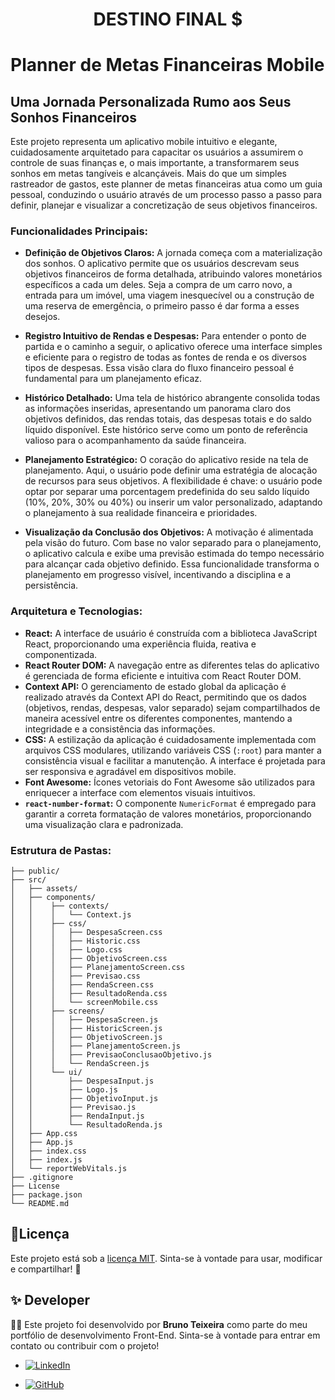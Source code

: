 <h1 align="center"><strong>DESTINO FINAL $</strong></h1>

# Planner de Metas Financeiras Mobile

## Uma Jornada Personalizada Rumo aos Seus Sonhos Financeiros

Este projeto representa um aplicativo mobile intuitivo e elegante, cuidadosamente arquitetado para capacitar os usuários a assumirem o controle de suas finanças e, o mais importante, a transformarem seus sonhos em metas tangíveis e alcançáveis. Mais do que um simples rastreador de gastos, este planner de metas financeiras atua como um guia pessoal, conduzindo o usuário através de um processo passo a passo para definir, planejar e visualizar a concretização de seus objetivos financeiros.

### Funcionalidades Principais:

* **Definição de Objetivos Claros:** A jornada começa com a materialização dos sonhos. O aplicativo permite que os usuários descrevam seus objetivos financeiros de forma detalhada, atribuindo valores monetários específicos a cada um deles. Seja a compra de um carro novo, a entrada para um imóvel, uma viagem inesquecível ou a construção de uma reserva de emergência, o primeiro passo é dar forma a esses desejos.

* **Registro Intuitivo de Rendas e Despesas:** Para entender o ponto de partida e o caminho a seguir, o aplicativo oferece uma interface simples e eficiente para o registro de todas as fontes de renda e os diversos tipos de despesas. Essa visão clara do fluxo financeiro pessoal é fundamental para um planejamento eficaz.

* **Histórico Detalhado:** Uma tela de histórico abrangente consolida todas as informações inseridas, apresentando um panorama claro dos objetivos definidos, das rendas totais, das despesas totais e do saldo líquido disponível. Este histórico serve como um ponto de referência valioso para o acompanhamento da saúde financeira.

* **Planejamento Estratégico:** O coração do aplicativo reside na tela de planejamento. Aqui, o usuário pode definir uma estratégia de alocação de recursos para seus objetivos. A flexibilidade é chave: o usuário pode optar por separar uma porcentagem predefinida do seu saldo líquido (10%, 20%, 30% ou 40%) ou inserir um valor personalizado, adaptando o planejamento à sua realidade financeira e prioridades.

* **Visualização da Conclusão dos Objetivos:** A motivação é alimentada pela visão do futuro. Com base no valor separado para o planejamento, o aplicativo calcula e exibe uma previsão estimada do tempo necessário para alcançar cada objetivo definido. Essa funcionalidade transforma o planejamento em progresso visível, incentivando a disciplina e a persistência.

### Arquitetura e Tecnologias:

* **React:** A interface de usuário é construída com a biblioteca JavaScript React, proporcionando uma experiência fluida, reativa e componentizada.
* **React Router DOM:** A navegação entre as diferentes telas do aplicativo é gerenciada de forma eficiente e intuitiva com React Router DOM.
* **Context API:** O gerenciamento de estado global da aplicação é realizado através da Context API do React, permitindo que os dados (objetivos, rendas, despesas, valor separado) sejam compartilhados de maneira acessível entre os diferentes componentes, mantendo a integridade e a consistência das informações.
* **CSS:** A estilização da aplicação é cuidadosamente implementada com arquivos CSS modulares, utilizando variáveis CSS (`:root`) para manter a consistência visual e facilitar a manutenção. A interface é projetada para ser responsiva e agradável em dispositivos mobile.
* **Font Awesome:** Ícones vetoriais do Font Awesome são utilizados para enriquecer a interface com elementos visuais intuitivos.
* **`react-number-format`:** O componente `NumericFormat` é empregado para garantir a correta formatação de valores monetários, proporcionando uma visualização clara e padronizada.

### Estrutura de Pastas:

```
├── public/
├── src/
│   ├── assets/
│   ├── components/
│   │    ├── contexts/
│   │    │   └── Context.js
│   │    ├── css/
│   │    │   ├── DespesaScreen.css
│   │    │   ├── Historic.css
│   │    │   ├── Logo.css
│   │    │   ├── ObjetivoScreen.css
│   │    │   ├── PlanejamentoScreen.css
│   │    │   ├── Previsao.css
│   │    │   ├── RendaScreen.css
│   │    │   ├── ResultadoRenda.css
│   │    │   └── screenMobile.css
│   │    ├── screens/
│   │    │   ├── DespesaScreen.js
│   │    │   ├── HistoricScreen.js
│   │    │   ├── ObjetivoScreen.js
│   │    │   ├── PlanejamentoScreen.js
│   │    │   ├── PrevisaoConclusaoObjetivo.js
│   │    │   └── RendaScreen.js
│   │    └── ui/
│   │        ├── DespesaInput.js
│   │        ├── Logo.js
│   │        ├── ObjetivoInput.js
│   │        ├── Previsao.js
│   │        ├── RendaInput.js
│   │        └── ResultadoRenda.js
│   ├── App.css
│   ├── App.js
│   ├── index.css
│   ├── index.js
│   └── reportWebVitals.js
├── .gitignore
├── License
├── package.json
└── README.md
```

## 📜Licença
Este projeto está sob a [licença MIT](./License). Sinta-se à vontade para usar, modificar e compartilhar\! 🚀

## ✨ Developer
👨‍💻 Este projeto foi desenvolvido por <strong>Bruno Teixeira</strong> como parte do meu portfólio de desenvolvimento Front-End. Sinta-se à vontade para entrar em contato ou contribuir com o projeto!

- [![LinkedIn](https://custom-icon-badges.demolab.com/badge/LinkedIn-0A66C2?logo=linkedin-white&logoColor=fff)](https://www.linkedin.com/in/brunotxrs/)

- [![GitHub](https://img.shields.io/badge/GitHub-%23121011.svg?logo=github&logoColor=white)](https://github.com/brunotxrs)
